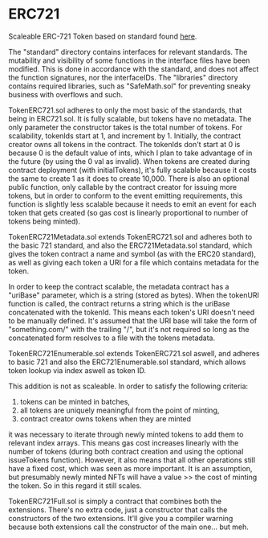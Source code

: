 # ERC721
Scaleable ERC-721 Token based on standard found [here](https://github.com/ethereum/EIPs/blob/master/EIPS/eip-721.md). 

The "standard" directory contains interfaces for relevant standards.
The mutability and visibility of some functions in the interface files have been modified. This is done in accordance with the standard, and does not affect the function signatures, nor the interfaceIDs.
The "libraries" directory contains required libraries, such as "SafeMath.sol" for preventing sneaky business with overflows and such.

TokenERC721.sol adheres to only the most basic of the standards, that being in ERC721.sol. It is fully scalable, but tokens have no metadata. The only parameter the constructor takes is the total number of tokens. For scalability, tokenIds start at 1, and increment by 1.
Initially, the contract creator owns all tokens in the contract. The tokenIds don't start at 0 is because 0 is the default value of ints, which I plan to take advantage of in the future (by using the 0 val as invalid).
When tokens are created during contract deployment (with initialTokens), it's fully scalable because it costs the same to create 1 as it does to create 10,000. There is also an optional public function, only callable by the contract creator for issuing more tokens, but in order to conform to the event emitting requirements, this function is slightly less scalable because it needs to emit an event for each token that gets created (so gas cost is linearly proportional to number of tokens being minted).

TokenERC721Metadata.sol extends TokenERC721.sol and adheres both to the basic 721 standard, and also the ERC721Metadata.sol standard, which gives the token contract a name and symbol (as with the ERC20 standard), as well as giving each token a URI for a file which contains metadata for the token. 

In order to keep the contract scalable, the metadata contract has a "uriBase" parameter, which is a string (stored as bytes). When the tokenURI function is called, the contract returns a string which is the uriBase concatenated with the tokenId. This means each token's URI doesn't need to be manually defined. It's assumed that the URI base will take the form of "something.com/" with the trailing "/", but it's not required so long as the concatenated form resolves to a file with the tokens metadata.

TokenERC721Enumerable.sol extends TokenERC721.sol aswell, and adheres to basic 721 and also the ERC721Enumerable.sol standard, which allows token lookup via index aswell as token ID.

This addition is not as scaleable. In order to satisfy the following criteria:
1. tokens can be minted in batches, 
2. all tokens are uniquely meaningful from the point of minting,
3. contract creator owns tokens when they are minted

it was necessary to iterate through newly minted tokens to add them to relevant index arrays. This means gas cost increases linearly with the number of tokens (during both contract creation and using the optional issueTokens function). However, it also means that all other operations still have a fixed cost, which was seen as more important. It is an assumption, but presumably newly minted NFTs will have a value >> the cost of minting the token. So in this regard it still scales.

TokenERC721Full.sol is simply a contract that combines both the extensions. There's no extra code, just a constructor that calls the constructors of the two extensions. It'll give you a compiler warning because both extensions call the constructor of the main one... but meh.
